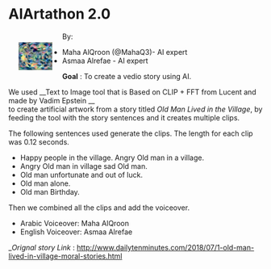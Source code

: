 # AIArtathon 2.0

<img src="https://github.com/adweahie/AIArtathon/blob/master/DeepDreamOutPut.jpeg?raw=true" style="float: left; margin: 20px; height: 55px">


By:

* Maha AlQroon (@MahaQ3)- AI expert
* Asmaa Alrefae - AI expert


__Goal__ : 
To create a vedio story using AI.


We used __Text to Image tool that is Based on CLIP + FFT from Lucent and made by Vadim Epstein __  
to create artificial artwork from a story titled _Old Man Lived in the Village_, 
by feeding the tool with the story sentences and it creates multiple clips.

The following sentences used generate the clips. The length for each clip was 0.12 seconds.

* Happy people in the village. Angry Old man in a village.
* Angry Old man in village sad Old man.
* Old man unfortunate and out of luck. 
* Old man alone.
* Old man Birthday.

Then we combined all the clips and add the voiceover.

* Arabic Voiceover: Maha AlQroon
* English Voiceover: Asmaa Alrefae

__Orignal story Link_ : 
http://www.dailytenminutes.com/2018/07/1-old-man-lived-in-village-moral-stories.html
